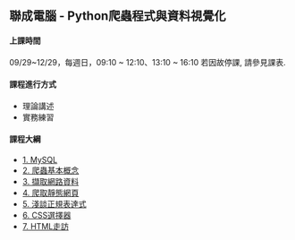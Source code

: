 ## 聯成電腦 - Python爬蟲程式與資料視覺化

#### 上課時間

09/29~12/29，每週日，09:10 ~ 12:10、13:10 ~ 16:10
若因故停課, 請參見課表.

#### 課程進行方式

- 理論講述
- 實務練習

#### 課程大綱
- [1. MySQL](http://mirdex.github.io/DataCrawler0929/0.%20MySQL.slides.html)
- [2. 爬蟲基本概念](http://mirdex.github.io/DataCrawler0929/1.%20爬蟲基本概念.slides.html)
- [3. 擷取網路資料](http://mirdex.github.io/DataCrawler0929/2.%20擷取網路資料_Q.slides.html)
- [4. 爬取靜態網頁](http://mirdex.github.io/DataCrawler0929/3.爬取靜態網頁_Q.slides.html)
- [5. 淺談正規表達式](http://mirdex.github.io/DataCrawler0929/4.%20淺談正規表達式_Q.slides.html)
- [6. CSS選擇器](http://mirdex.github.io/DataCrawler0929/5.%20CSS選擇器_Q.slides.html)
- [7. HTML走訪](http://mirdex.github.io/DataCrawler0929/6.%20HTML%20走訪_Q.slides.html)

